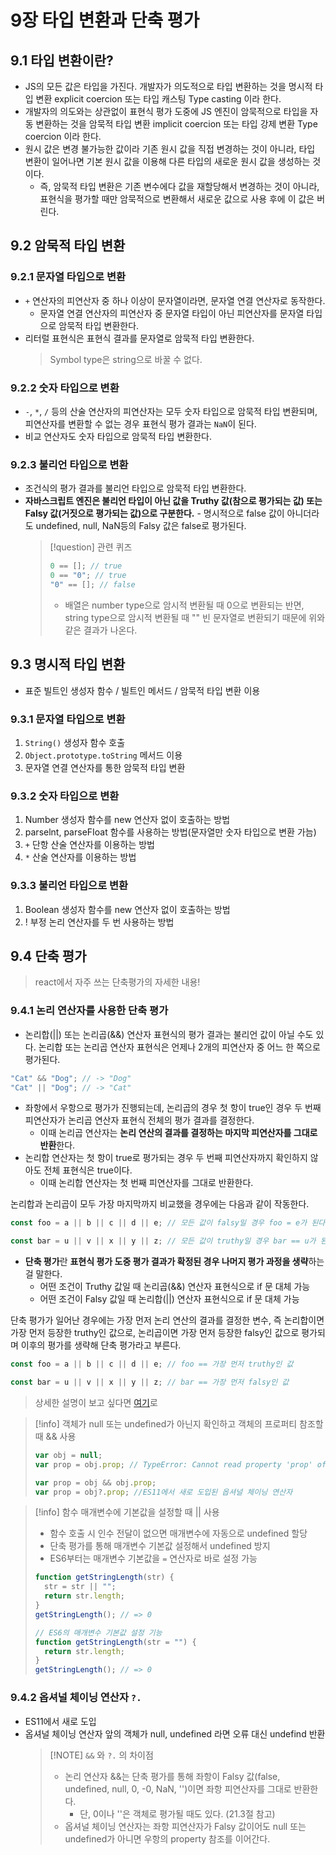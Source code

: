 # 9장 타입 변환과 단축 평가

## 9.1 타입 변환이란?

- JS의 모든 값은 타입을 가진다. 개발자가 의도적으로 타입 변환하는 것을 명시적 타입 변환 explicit coercion 또는 타입 캐스팅 Type casting 이라 한다.
- 개발자의 의도와는 상관없이 표현식 평가 도중에 JS 엔진이 암묵적으로 타입을 자동 변환하는 것을 암묵적 타입 변환 implicit coercion 또는 타입 강제 변환 Type coercion 이라 한다.
- 원시 값은 변경 불가능한 값이라 기존 원시 값을 직접 변경하는 것이 아니라, 타입 변환이 일어나면 기본 원시 값을 이용해 다른 타입의 새로운 원시 값을 생성하는 것이다.
  - 즉, 암묵적 타입 변환은 기존 변수에다 값을 재할당해서 변경하는 것이 아니라, 표현식을 평가할 때만 암묵적으로 변환해서 새로운 값으로 사용 후에 이 값은 버린다.

## 9.2 암묵적 타입 변환

### 9.2.1 문자열 타입으로 변환

- `+` 연산자의 피연산자 중 하나 이상이 문자열이라면, 문자열 연결 연산자로 동작한다.
  - 문자열 연결 연산자의 피연산자 중 문자열 타입이 아닌 피연산자를 문자열 타입으로 암묵적 타입 변환한다.
- 리터럴 표현식은 표현식 결과를 문자열로 암묵적 타입 변환한다.
  > Symbol type은 string으로 바꿀 수 없다.

### 9.2.2 숫자 타입으로 변환

- `-`, `*`, `/` 등의 산술 연산자의 피연산자는 모두 숫자 타입으로 암묵적 타입 변환되며, 피연산자를 변환할 수 없는 경우 표현식 평가 결과는 `NaN`이 된다.
- 비교 연산자도 숫자 타입으로 암묵적 타입 변환한다.

### 9.2.3 불리언 타입으로 변환

- 조건식의 평가 결과를 불리언 타입으로 암묵적 타입 변환한다.
- **자바스크립트 엔진은 불리언 타입이 아닌 값을 Truthy 값(참으로 평가되는 값) 또는 Falsy 값(거짓으로 평가되는 값)으로 구분한다.** - 명시적으로 false 값이 아니더라도 undefined, null, NaN등의 Falsy 값은 false로 평가된다.
  > [!question] 관련 퀴즈
  >
  > ```js
  > 0 == []; // true
  > 0 == "0"; // true
  > "0" == []; // false
  > ```
  >
  > - 배열은 number type으로 암시적 변환될 때 0으로 변환되는 반면, string type으로 암시적 변환될 때 "" 빈 문자열로 변환되기 때문에 위와 같은 결과가 나온다.

## 9.3 명시적 타입 변환

- 표준 빌트인 생성자 함수 / 빌트인 메서드 / 암묵적 타입 변환 이용

### 9.3.1 문자열 타입으로 변환

1. `String()` 생성자 함수 호출
2. `Object.prototype.toString` 메서드 이용
3. 문자열 연결 연산자를 통한 암묵적 타입 변환

### 9.3.2 숫자 타입으로 변환

1. Number 생성자 함수를 new 연산자 없이 호출하는 방법
2. parselnt, parseFIoat 함수를 사용하는 방법(문자열만 숫자 타입으로 변환 가늠)
3. `+` 단항 산술 연산자를 이용하는 방법
4. `*` 산술 연산자를 이용하는 방법

### 9.3.3 불리언 타입으로 변환

1. Boolean 생성자 함수를 new 연산자 없이 호출하는 방법
2. ! 부정 논리 연산자를 두 번 사용하는 방법

## 9.4 단축 평가

> react에서 자주 쓰는 단축평가의 자세한 내용!

### 9.4.1 논리 연산자를 사용한 단축 평가

- 논리합(||) 또는 논리곱(&&) 연산자 표현식의 평가 결과는 불리언 값이 아닐 수도 있다. 논리합 또는 논리곱 연산자 표현식은 언제나 2개의 피연산자 중 어느 한 쪽으로 평가된다.

```js
"Cat" && "Dog"; // -> "Dog"
"Cat" || "Dog"; // -> "Cat"
```

- 좌항에서 우항으로 평가가 진행되는데, 논리곱의 경우 첫 항이 true인 경우 두 번째 피연산자가 논리곱 연산자 표현식 전체의 평가 결과를 결정한다.
  - 이때 논리곱 연산자는 **논리 연산의 결과를 결정하는 마지막 피연산자를 그대로 반환**한다.
- 논리합 연산자는 첫 항이 true로 평가되는 경우 두 번째 피연산자까지 확인하지 않아도 전체 표현식은 true이다.
  - 이때 논리합 연산자는 첫 번째 피연산자를 그대로 반환한다.

논리합과 논리곱이 모두 가장 마지막까지 비교했을 경우에는 다음과 같이 작동한다.

```js
const foo = a || b || c || d || e; // 모든 값이 falsy일 경우 foo = e가 된다.

const bar = u || v || x || y || z; // 모든 값이 truthy일 경우 bar == u가 된다.
```

- **단축 평가**란 **표현식 평가 도중 평가 결과가 확정된 경우 나머지 평가 과정을 생략**하는 걸 말한다.
  - 어떤 조건이 Truthy 값일 때 논리곱(&&) 연산자 표현식으로 if 문 대체 가능
  - 어떤 조건이 Falsy 값일 때 논리합(||) 연산자 표현식으로 if 문 대체 가능

단축 평가가 일어난 경우에는 가장 먼저 논리 연산의 결과를 결정한 변수, 즉 논리합이면 가장 먼저 등장한 truthy인 값으로, 논리곱이면 가장 먼저 등장한 falsy인 값으로 평가되며 이후의 평가를 생략해 단축 평가라고 부른다.

```js
const foo = a || b || c || d || e; // foo == 가장 먼저 truthy인 값

const bar = u || v || x || y || z; // bar == 가장 먼저 falsy인 값
```

> 상세한 설명이 보고 싶다면 [여기](https://javascript.info/logical-operators)로

> [!info] 객체가 null 또는 undefined가 아닌지 확인하고 객체의 프로퍼티 참조할 때 && 사용
>
> ```js
> var obj = null;
> var prop = obj.prop; // TypeError: Cannot read property 'prop' of null
>
> var prop = obj && obj.prop;
> var prop = obj?.prop; //ES11에서 새로 도입된 옵셔널 체이닝 연산자
> ```

> [!info] 함수 매개변수에 기본값을 설정할 때 || 사용
>
> - 함수 호출 시 인수 전달이 없으면 매개변수에 자동으로 undefined 할당
> - 단축 평가를 통해 매개변수 기본값 설정해서 undefined 방지
> - ES6부터는 매개변수 기본값을 `=` 연산자로 바로 설정 가능
>
> ```js
> function getStringLength(str) {
>   str = str || "";
>   return str.length;
> }
> getStringLength(); // => 0
>
> // ES6의 매개변수 기본값 설정 기능
> function getStringLength(str = "") {
>   return str.length;
> }
> getStringLength(); // => 0
> ```

### 9.4.2 옵셔널 체이닝 연산자 `?.`

- ES11에서 새로 도입
- 옵셔널 체이닝 연산자 앞의 객체가 null, undefined 라면 오류 대신 undefind 반환
  > [!NOTE] `&&` 와 `?.` 의 차이점
  >
  > - 논리 연산자 &&는 단축 평가를 통해 좌항이 Falsy 값(false, undefined, null, 0, -0, NaN, '')이면 좌항 피연산자를 그대로 반환한다.
  >   - 단, 0이나 ''은 객체로 평가될 때도 있다. (21.3절 참고)
  > - 옵셔널 체이닝 연산자는 좌항 피연산자가 Falsy 값이어도 null 또는 undefined가 아니면 우항의 property 참조를 이어간다.
